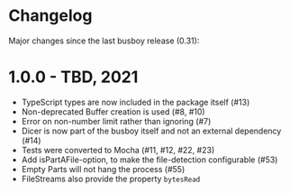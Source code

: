 # Changelog

Major changes since the last busboy release (0.31):

# 1.0.0 - TBD, 2021

* TypeScript types are now included in the package itself (#13)
* Non-deprecated Buffer creation is used (#8, #10)
* Error on non-number limit rather than ignoring (#7)
* Dicer is now part of the busboy itself and not an external dependency (#14)
* Tests were converted to Mocha (#11, #12, #22, #23)
* Add isPartAFile-option, to make the file-detection configurable (#53)
* Empty Parts will not hang the process (#55)
* FileStreams also provide the property `bytesRead`
